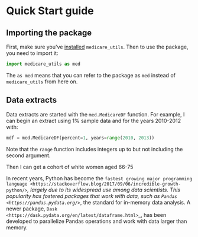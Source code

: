 # Quick Start guide

## Importing the package

First, make sure you've [installed](installation.html) `medicare_utils`.
Then to use the package, you need to import it:

```py
import medicare_utils as med
```

The `as med` means that you can refer to the package as `med` instead of `medicare_utils` from here on.

## Data extracts

Data extracts are started with the `med.MedicareDF` function. For example, I can begin an extract using 1% sample data and for the years 2010-2012 with:
```py
mdf = med.MedicareDF(percent=1, years=range(2010, 2013))
```

Note that the `range` function includes integers up to but not including the second argument.

Then I can get a cohort of white women aged 66-75


In recent years, Python has become the `fastest growing major programming language <https://stackoverflow.blog/2017/09/06/incredible-growth-python/>`_, largely due to its widespread use among data scientists. This popularity has fostered packages that work with data, such as `Pandas <https://pandas.pydata.org/>`_, the standard for in-memory data analysis. A newer package, `Dask <https://dask.pydata.org/en/latest/dataframe.html>`_, has been developed to parallelize Pandas operations and work with data larger than memory.
